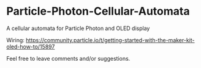 # Particle-Photon-Cellular-Automata
A cellular automata for Particle Photon and OLED display

Wiring:
https://community.particle.io/t/getting-started-with-the-maker-kit-oled-how-to/15897

Feel free to leave comments and/or suggestions.
